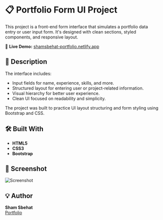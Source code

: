 # 📋 Portfolio Form UI Project

This project is a front-end form interface that simulates a portfolio data entry or user input form. It's designed with clean sections, styled components, and responsive layout.

🔗 **Live Demo:** [shamsbehat-portfolio.netlify.app](https://shamsbehat-portfolio.netlify.app/)

## 📝 Description

The interface includes:

- Input fields for name, experience, skills, and more.
- Structured layout for entering user or project-related information.
- Visual hierarchy for better user experience.
- Clean UI focused on readability and simplicity.

The project was built to practice UI layout structuring and form styling using Bootstrap and CSS.

## 🛠️ Built With

- **HTML5**
- **CSS3**
- **Bootstrap**

## 📸 Screenshot

![Screenshot](https://i.imgur.com/YOUR_IMAGE_LINK.png) 

## 💡 Author

**Sham Sbehat**  
[Portfolio](https://sham-sbehat.github.io/MyPortfolio/)
